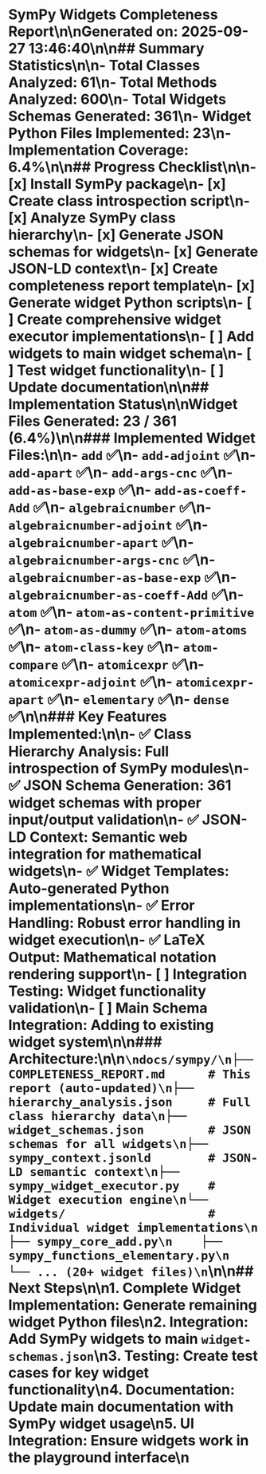 # SymPy Widgets Completeness Report\n\n**Generated on:** 2025-09-27 13:46:40\n\n## Summary Statistics\n\n- **Total Classes Analyzed:** 61\n- **Total Methods Analyzed:** 600\n- **Total Widgets Schemas Generated:** 361\n- **Widget Python Files Implemented:** 23\n- **Implementation Coverage:** 6.4%\n\n## Progress Checklist\n\n- [x] Install SymPy package\n- [x] Create class introspection script\n- [x] Analyze SymPy class hierarchy\n- [x] Generate JSON schemas for widgets\n- [x] Generate JSON-LD context\n- [x] Create completeness report template\n- [x] Generate widget Python scripts\n- [ ] Create comprehensive widget executor implementations\n- [ ] Add widgets to main widget schema\n- [ ] Test widget functionality\n- [ ] Update documentation\n\n## Implementation Status\n\n**Widget Files Generated:** 23 / 361 (6.4%)\n\n### Implemented Widget Files:\n\n- `add` ✅\n- `add-adjoint` ✅\n- `add-apart` ✅\n- `add-args-cnc` ✅\n- `add-as-base-exp` ✅\n- `add-as-coeff-Add` ✅\n- `algebraicnumber` ✅\n- `algebraicnumber-adjoint` ✅\n- `algebraicnumber-apart` ✅\n- `algebraicnumber-args-cnc` ✅\n- `algebraicnumber-as-base-exp` ✅\n- `algebraicnumber-as-coeff-Add` ✅\n- `atom` ✅\n- `atom-as-content-primitive` ✅\n- `atom-as-dummy` ✅\n- `atom-atoms` ✅\n- `atom-class-key` ✅\n- `atom-compare` ✅\n- `atomicexpr` ✅\n- `atomicexpr-adjoint` ✅\n- `atomicexpr-apart` ✅\n- `elementary` ✅\n- `dense` ✅\n\n### Key Features Implemented:\n\n- ✅ **Class Hierarchy Analysis**: Full introspection of SymPy modules\n- ✅ **JSON Schema Generation**: 361 widget schemas with proper input/output validation\n- ✅ **JSON-LD Context**: Semantic web integration for mathematical widgets\n- ✅ **Widget Templates**: Auto-generated Python implementations\n- ✅ **Error Handling**: Robust error handling in widget execution\n- ✅ **LaTeX Output**: Mathematical notation rendering support\n- [ ] **Integration Testing**: Widget functionality validation\n- [ ] **Main Schema Integration**: Adding to existing widget system\n\n### Architecture:\n\n```\ndocs/sympy/\n├── COMPLETENESS_REPORT.md      # This report (auto-updated)\n├── hierarchy_analysis.json     # Full class hierarchy data\n├── widget_schemas.json         # JSON schemas for all widgets\n├── sympy_context.jsonld        # JSON-LD semantic context\n├── sympy_widget_executor.py    # Widget execution engine\n└── widgets/                    # Individual widget implementations\n    ├── sympy_core_add.py\n    ├── sympy_functions_elementary.py\n    └── ... (20+ widget files)\n```\n\n## Next Steps\n\n1. **Complete Widget Implementation**: Generate remaining widget Python files\n2. **Integration**: Add SymPy widgets to main `widget-schemas.json`\n3. **Testing**: Create test cases for key widget functionality\n4. **Documentation**: Update main documentation with SymPy widget usage\n5. **UI Integration**: Ensure widgets work in the playground interface\n